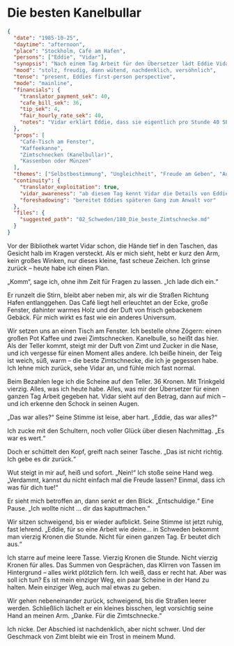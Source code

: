 # Die besten Kanelbullar

```json
{
  "date": "1985-10-25",
  "daytime": "afternoon",
  "place": "Stockholm, Café am Hafen",
  "persons": ["Eddie", "Vidar"],
  "synopsis": "Nach einem Tag Arbeit für den Übersetzer lädt Eddie Vidar stolz in ein Café ein. Sie bestellt Kaffee und Zimtschnecken. Beim Bezahlen wird deutlich, dass sie all ihr Geld (40 SEK) ausgegeben hat, das zugleich ihren gesamten Tageslohn ausmacht. Vidar ist schockiert, versucht ihr das Geld zurückzugeben und erklärt, wie schlecht sie bezahlt wird. Eddie ist verletzt, weil er ihr die Freude nimmt, doch sie versöhnen sich. Der Tag endet nachdenklich, aber nicht schwermütig.",
  "mood": "stolz, freudig, dann wütend, nachdenklich, versöhnlich",
  "tense": "present, Eddies first-person perspective",
  "mode": "mainline",
  "financials": {
    "translator_payment_sek": 40,
    "cafe_bill_sek": 36,
    "tip_sek": 4,
    "fair_hourly_rate_sek": 40,
    "notes": "Vidar erklärt Eddie, dass sie eigentlich pro Stunde 40 SEK verdienen müsste."
  },
  "props": [
    "Café-Tisch am Fenster",
    "Kaffeekanne",
    "Zimtschnecken (Kanelbullar)",
    "Kassenbon oder Münzen"
  ],
  "themes": ["Selbstbestimmung", "Ungleichheit", "Freude am Geben", "Ausbeutung", "Freundschaft"],
  "continuity": {
    "translator_exploitation": true,
    "vidar_awareness": "ab diesem Tag kennt Vidar die Details von Eddies Bezahlung",
    "foreshadowing": "bereitet Eddies späteren Gang zum Anwalt vor"
  },
  "files": {
    "suggested_path": "02_Schweden/180_Die_beste_Zimtschnecke.md"
  }
}
```

Vor der Bibliothek wartet Vidar schon, die Hände tief in den Taschen, das
Gesicht halb im Kragen versteckt. Als er mich sieht, hebt er kurz den Arm, kein
großes Winken, nur dieses kleine, fast scheue Zeichen. Ich grinse zurück – heute
habe ich einen Plan.

„Komm“, sage ich, ohne ihm Zeit für Fragen zu lassen. „Ich lade dich ein.“

Er runzelt die Stirn, bleibt aber neben mir, als wir die Straßen Richtung Hafen
entlanggehen. Das Café liegt hell erleuchtet an der Ecke, große Fenster,
dahinter warmes Holz und der Duft von frisch gebackenem Gebäck. Für mich wirkt
es fast wie ein anderes Universum.

Wir setzen uns an einen Tisch am Fenster. Ich bestelle ohne Zögern: einen großen
Pot Kaffee und zwei Zimtschnecken. Kanelbulle, so heißt das hier. Als der Teller
kommt, steigt mir der Duft von Zimt und Zucker in die Nase, und ich vergesse für
einen Moment alles andere. Ich beiße hinein, der Teig ist weich, süß, warm – die
beste Zimtschnecke, die ich je gegessen habe. Ich lehne mich zurück, sehe Vidar
an, und fühle mich fast normal.

Beim Bezahlen lege ich die Scheine auf den Teller. 36 Kronen. Mit Trinkgeld
vierzig. Alles, was ich heute habe. Alles, was mir der Übersetzer für einen
ganzen Tag Arbeit gegeben hat. Vidar sieht auf den Betrag, dann auf mich – und
ich erkenne den Schock in seinen Augen.

„Das war alles?“ Seine Stimme ist leise, aber hart. „Eddie, das war alles?“

Ich zucke mit den Schultern, noch voller Glück über diesen Nachmittag. „Es war
es wert.“

Doch er schüttelt den Kopf, greift nach seiner Tasche. „Das ist nicht richtig.
Ich gebe es dir zurück.“

Wut steigt in mir auf, heiß und sofort. „Nein!“ Ich stoße seine Hand weg.
„Verdammt, kannst du nicht einfach mal die Freude lassen? Einmal, dass ich was
für dich tue!“

Er sieht mich betroffen an, dann senkt er den Blick. „Entschuldige.“ Eine Pause.
„Ich wollte nicht … dir das kaputtmachen.“

Wir sitzen schweigend, bis er wieder aufblickt. Seine Stimme ist jetzt ruhig,
fast lehrend. „Eddie, für so eine Arbeit wie deine… in Schweden bekommt man
vierzig Kronen die Stunde. Nicht für einen ganzen Tag. Er beutet dich aus.“

Ich starre auf meine leere Tasse. Vierzig Kronen die Stunde. Nicht vierzig
Kronen für alles. Das Summen von Gesprächen, das Klirren von Tassen im
Hintergrund – alles wirkt plötzlich fern. Ich weiß, dass er recht hat. Aber was
soll ich tun? Es ist mein einziger Weg, ein paar Scheine in der Hand zu halten.
Mein einziger Weg, auch mal etwas zu geben.

Wir gehen nebeneinander zurück, schweigend, bis die Straßen leerer werden.
Schließlich lächelt er ein kleines bisschen, legt vorsichtig seine Hand an
meinen Arm. „Danke. Für die Zimtschnecke.“

Ich nicke. Der Abschied ist nachdenklich, aber nicht schwer. Und der Geschmack
von Zimt bleibt wie ein Trost in meinem Mund.
